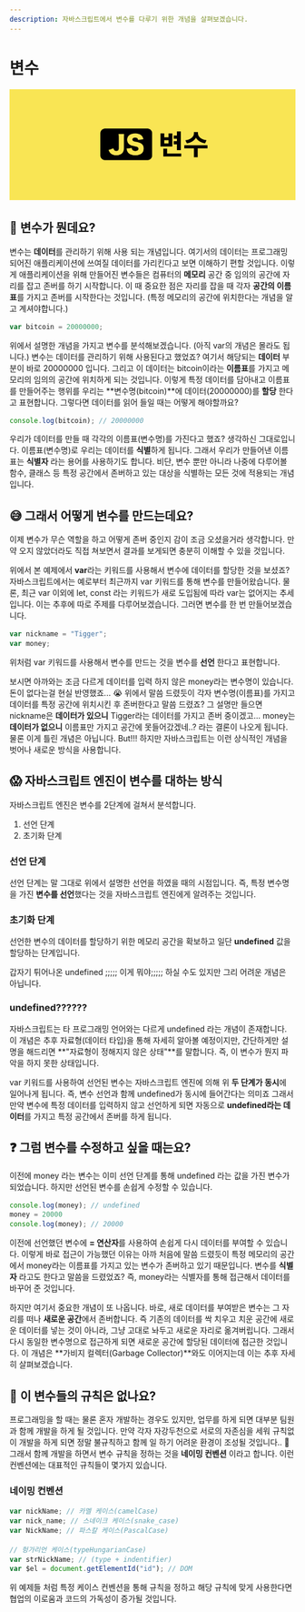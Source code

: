 ```yaml
---
description: 자바스크립트에서 변수를 다루기 위한 개념을 살펴보겠습니다.
---
```


# 변수

![](../.gitbook/assets/variable%20%281%29.png)

## 🤔 변수가 뭔데요? <a id="undefined"></a>

변수는 **데이터**를 관리하기 위해 사용 되는 개념입니다. 여기서의 데이터는 프로그래밍 되어진 애플리케이션에 쓰여질 데이터를 가리킨다고 보면 이해하기 편할 것입니다. 이렇게 애플리케이션을 위해 만들어진 변수들은 컴퓨터의 **메모리** 공간 중 임의의 공간에 자리를 잡고 존버를 하기 시작합니다. 이 때 중요한 점은 자리를 잡을 때 각자 **공간의 이름표**를 가지고 존버를 시작한다는 것입니다. \(특정 메모리의 공간에 위치한다는 개념을 알고 계셔야합니다.\)

```javascript
var bitcoin = 20000000;
```

위에서 설명한 개념을 가지고 변수를 분석해보겠습니다. \(아직 var의 개념은 몰라도 됩니다.\) 변수는 데이터를 관리하기 위해 사용된다고 했었죠? 여기서 해당되는 **데이터** 부분이 바로 20000000 입니다. 그리고 이 데이터는 bitcoin이라는 **이름표**를 가지고 메모리의 임의의 공간에 위치하게 되는 것입니다. 이렇게 특정 데이터를 담아내고 이름표를 만들어주는 행위를 우리는 **변수명\(bitcoin\)**에 데이터\(20000000\)를 **할당** 한다고 표현합니다. 그렇다면 데이터를 읽어 들일 때는 어떻게 해야할까요?

```javascript
console.log(bitcoin); // 20000000‌
```

우리가 데이터를 만들 때 각각의 이름표\(변수명\)를 가진다고 했죠? 생각하신 그대로입니다. 이름표\(변수명\)로 우리는 데이터를 **식별**하게 됩니다. 그래서 우리가 만들어낸 이름표는 **식별자** 라는 용어를 사용하기도 합니다. 비단, 변수 뿐만 아니라 나중에 다루어볼 함수, 클래스 등 특정 공간에서 존버하고 있는 대상을 식별하는 모든 것에 적용되는 개념입니다.‌

## 😅 그래서 어떻게 변수를 만드는데요? <a id="undefined-1"></a>

이제 변수가 무슨 역할을 하고 어떻게 존버 중인지 감이 조금 오셨을거라 생각합니다. 만약 오지 않았더라도 직접 쳐보면서 결과를 보게되면 충분히 이해할 수 있을 것입니다.‌

위에서 본 예제에서 **var**라는 키워드를 사용해서 변수에 데이터를 할당한 것을 보셨죠? 자바스크립트에서는 예로부터 최근까지 var 키워드를 통해 변수를 만들어왔습니다. 물론, 최근 var 이외에 let, const 라는 키워드가 새로 도입됨에 따라 var는 없어지는 추세입니다. 이는 추후에 따로 주제를 다루어보겠습니다. 그러면 변수를 한 번 만들어보겠습니다.

```javascript
var nickname = "Tigger";
var money;
```

위처럼 var 키워드를 사용해서 변수를 만드는 것을 변수를 **선언** 한다고 표현합니다.‌

보시면 아까와는 조금 다르게 데이터를 입력 하지 않은 money라는 변수명이 있습니다. 돈이 없다는걸 현실 반영했죠... 😭 위에서 말씀 드렸듯이 각자 변수명\(이름표\)를 가지고 데이터를 특정 공간에 위치시킨 후 존버한다고 말씀 드렸죠? 그 설명만 들으면 nickname은 **데이터가 있으니** Tigger라는 데이터를 가지고 존버 중이겠고... money는 **데이터가 없으니** 이름표만 가지고 공간에 못들어갔겠네..? 라는 결론이 나오게 됩니다. 물론 이게 틀린 개념은 아닙니다. But!!! 하지만 자바스크립트는 이런 상식적인 개념을 벗어나 새로운 방식을 사용합니다.‌

## 😱 자바스크립트 엔진이 변수를 대하는 방식 <a id="undefined-2"></a>

자바스크립트 엔진은 변수를 2단계에 걸쳐서 분석합니다.‌

1. 선언 단계
2. 초기화 단계

### 선언 단계 <a id="undefined-5"></a>

선언 단계는 말 그대로 위에서 설명한 선언을 하였을 때의 시점입니다. 즉, 특정 변수명을 가진 **변수를 선언**했다는 것을 자바스크립트 엔진에게 알려주는 것입니다.‌

### 초기화 단계‌ <a id="undefined-6"></a>

선언한 변수의 데이터를 할당하기 위한 메모리 공간을 확보하고 일단 **undefined** 값을 할당하는 단계입니다.‌

갑자기 튀어나온 undefined ;;;;; 이게 뭐야;;;;; 하실 수도 있지만 그리 어려운 개념은 아닙니다.‌

### undefined?????? <a id="undefined-7"></a>

자바스크립트는 타 프로그래밍 언어와는 다르게 undefined 라는 개념이 존재합니다. 이 개념은 추후 자료형\(데이터 타입\)을 통해 자세히 알아볼 예정이지만, 간단하게만 설명을 해드리면 **"자료형이 정해지지 않은 상태"**를 말합니다. 즉, 이 변수가 뭔지 파악을 하지 못한 상태입니다. 

var 키워드를 사용하여 선언된 변수는 자바스크립트 엔진에 의해 위 **두 단계가 동시**에 일어나게 됩니다. 즉, 변수 선언과 함께 undefined가 동시에 들어간다는 의미죠 그래서 만약 변수에 특정 데이터를 입력하지 않고 선언하게 되면 자동으로 **undefined라는 데이터**를 가지고 특정 공간에서 존버를 하게 됩니다.‌

## ❓ 그럼 변수를 수정하고 싶을 때는요? <a id="undefined-3"></a>

이전에 money 라는 변수는 이미 선언 단계를 통해 undefined 라는 값을 가진 변수가 되었습니다. 하지만 선언된 변수를 손쉽게 수정할 수 있습니다.

```javascript
console.log(money); // undefined
money = 20000
console.log(money); // 20000
```

이전에 선언했던 변수에 **= 연산자**를 사용하여 손쉽게 다시 데이터를 부여할 수 있습니다. 이렇게 바로 접근이 가능했던 이유는 아까 처음에 말씀 드렸듯이 특정 메모리의 공간에서 money라는 이름표를 가지고 있는 변수가 존버하고 있기 때문입니다. 변수를 **식별자** 라고도 한다고 말씀을 드렸었죠? 즉, money라는 식별자를 통해 접근해서 데이터를 바꾸어 준 것입니다. 

하지만 여기서 중요한 개념이 또 나옵니다. 바로, 새로 데이터를 부여받은 변수는 그 자리를 떠나 **새로운 공간**에서 존버합니다. 즉 기존의 데이터를 싹 치우고 치운 공간에 새로운 데이터를 넣는 것이 아니라, 그냥 고대로 놔두고 새로운 자리로 옮겨버립니다. 그래서 다시 동일한 변수명으로 접근하게 되면 새로운 공간에 할당된 데이터에 접근한 것입니다. 이 개념은 **가비지 컬렉터\(Garbage Collector\)**와도 이어지는데 이는 추후 자세히 살펴보겠습니다.‌

## 🧐 이 변수들의 규칙은 없나요? <a id="undefined-4"></a>

프로그래밍을 할 때는 물론 혼자 개발하는 경우도 있지만, 업무를 하게 되면 대부분 팀원과 함께 개발을 하게 될 것입니다. 만약 각자 자강두천으로 서로의 자존심을 세워 규칙없이 개발을 하게 되면 정말 불규칙하고 함께 일 하기 어려운 환경이 조성될 것입니다.. 🤪 그래서 함께 개발을 하면서 변수 규칙을 정하는 것을 **네이밍 컨벤션** 이라고 합니다. 이런 컨벤션에는 대표적인 규칙들이 몇가지 있습니다.‌

### 네이밍 컨벤션 <a id="undefined-8"></a>

```javascript
var nickName;​ // 카멜 케이스(camelCase)
var nick_name;​ // 스네이크 케이스(snake_case)
var NickName;​ // 파스칼 케이스(PascalCase)

// 헝가리언 케이스(typeHungarianCase)
var strNickName; // (type + indentifier)
var $el = document.getElementId("id"); // DOM
```

위 예제들 처럼 특정 케이스 컨벤션을 통해 규칙을 정하고 해당 규칙에 맞게 사용한다면 협업의 이로움과 코드의 가독성이 증가될 것입니다.

